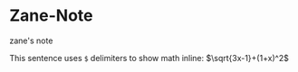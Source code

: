 # Zane-Note
zane's note


This sentence uses `$` delimiters to show math inline:  $\sqrt{3x-1}+(1+x)^2$

